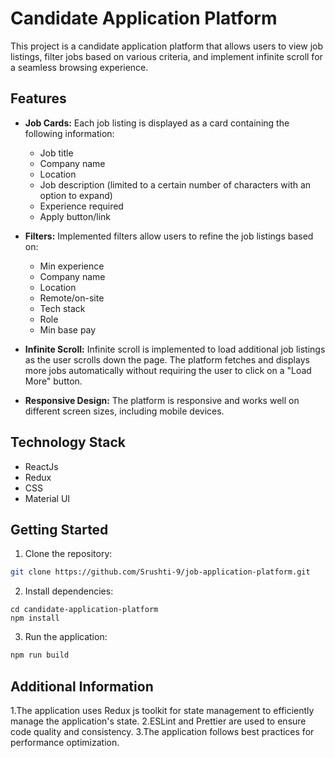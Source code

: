 # Candidate Application Platform

This project is a candidate application platform that allows users to view job listings, filter jobs based on various criteria, and implement infinite scroll for a seamless browsing experience.

## Features

- **Job Cards:** Each job listing is displayed as a card containing the following information:

  - Job title
  - Company name
  - Location
  - Job description (limited to a certain number of characters with an option to expand)
  - Experience required
  - Apply button/link

- **Filters:** Implemented filters allow users to refine the job listings based on:

  - Min experience
  - Company name
  - Location
  - Remote/on-site
  - Tech stack
  - Role
  - Min base pay

- **Infinite Scroll:** Infinite scroll is implemented to load additional job listings as the user scrolls down the page. The platform fetches and displays more jobs automatically without requiring the user to click on a "Load More" button.

- **Responsive Design:** The platform is responsive and works well on different screen sizes, including mobile devices.

## Technology Stack

- ReactJs
- Redux
- CSS
- Material UI

## Getting Started

1. Clone the repository:

```bash
git clone https://github.com/Srushti-9/job-application-platform.git
```

2. Install dependencies:

```
cd candidate-application-platform
npm install
```

3. Run the application:

```bash
npm run build
```

## Additional Information

1.The application uses Redux js toolkit for state management to efficiently manage the application's state.
2.ESLint and Prettier are used to ensure code quality and consistency.
3.The application follows best practices for performance optimization.
